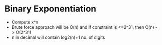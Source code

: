 # Binary Exponentiation

- Compute x^n
- Brute force approach will be O(n) and if constraint is <=2^31, then O(n) -> O(2^31)
- n in decimal will contain log2(n)+1 no. of digits
